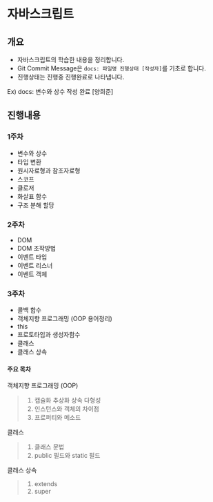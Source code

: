 # 자바스크립트

## 개요

- 자바스크립트의 학습한 내용을 정리합니다.
- Git Commit Message은 `docs: 파일명 진행상태 [작성자]`를 기초로 합니다.
- 진행상태는 진행중 진행완료로 나타냅니다.

Ex) docs: 변수와 상수 작성 완료 [양희준]

## 진행내용

### 1주차

- 변수와 상수
- 타입 변환
- 원시자료형과 참조자료형
- 스코프
- 클로저
- 화살표 함수
- 구조 분해 할당

### 2주차

- DOM
- DOM 조작방법
- 이벤트 타입
- 이벤트 리스너
- 이벤트 객체

### 3주차

- 콜백 함수
- 객체지향 프로그래밍 (OOP 용어정리)
- this
- 프로토타입과 생성자함수
- 클래스
- 클래스 상속

#### 주요 목차

객체지향 프로그래밍 (OOP)
> 1) 캡슐화 추상화 상속 다형성
> 2) 인스턴스와 객체의 차이점
> 3) 프로퍼티와 메소드

클래스
> 1) 클래스 문법
> 2) public 필드와 static 필드

클래스 상속
> 1) extends
> 2) super